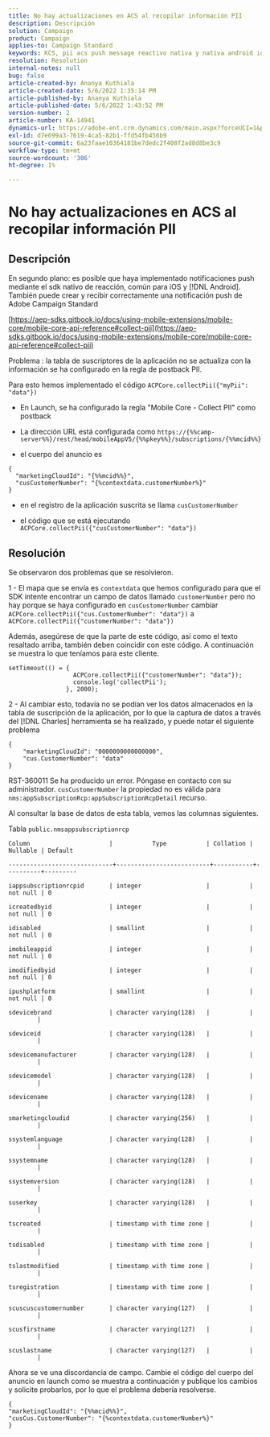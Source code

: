 ```yaml
---
title: No hay actualizaciones en ACS al recopilar información PII
description: Descripción
solution: Campaign
product: Campaign
applies-to: Campaign Standard
keywords: KCS, pii acs push message reactivo nativa y nativa android ios
resolution: Resolution
internal-notes: null
bug: false
article-created-by: Ananya Kuthiala
article-created-date: 5/6/2022 1:35:14 PM
article-published-by: Ananya Kuthiala
article-published-date: 5/6/2022 1:43:52 PM
version-number: 2
article-number: KA-14941
dynamics-url: https://adobe-ent.crm.dynamics.com/main.aspx?forceUCI=1&pagetype=entityrecord&etn=knowledgearticle&id=f3b0bc5a-41cd-ec11-a7b5-0022480b639b
exl-id: d7e699a3-7619-4ca5-82b1-ffd54fb456b9
source-git-commit: 6a23faae10364181be7dedc2f408f2ad8d8be3c9
workflow-type: tm+mt
source-wordcount: '306'
ht-degree: 1%

---
```


# No hay actualizaciones en ACS al recopilar información PII

## Descripción

En segundo plano: es posible que haya implementado notificaciones push mediante el sdk nativo de reacción, común para iOS y [!DNL Android]. También puede crear y recibir correctamente una notificación push de Adobe Campaign Standard

[https://aep-sdks.gitbook.io/docs/using-mobile-extensions/mobile-core/mobile-core-api-reference#collect-pii](https://aep-sdks.gitbook.io/docs/using-mobile-extensions/mobile-core/mobile-core-api-reference#collect-pii)


Problema : la tabla de suscriptores de la aplicación no se actualiza con la información se ha configurado en la regla de postback PII.

Para esto hemos implementado el código `ACPCore.collectPii({"myPii": "data"})`

- En Launch, se ha configurado la regla &quot;Mobile Core - Collect PII&quot; como postback

- La dirección URL está configurada como `https://{%%camp-server%%}/rest/head/mobileAppV5/{%%pkey%%}/subscriptions/{%%mcid%%}`

- el cuerpo del anuncio es

```
{
  "marketingCloudId": "{%%mcid%%}",
  "cusCustomerNumber": "{%contextdata.customerNumber%}"
}
```

- en el registro de la aplicación suscrita se llama `cusCustomerNumber`

- el código que se está ejecutando `ACPCore.collectPii({"cusCustomerNumber": "data"})`


## Resolución


Se observaron dos problemas que se resolvieron.



1 - El mapa que se envía es `contextdata` que hemos configurado para que el SDK intente encontrar un campo de datos llamado `customerNumber` pero no hay porque se haya configurado en `cusCustomerNumber` cambiar `ACPCore.collectPii({"cus.CustomerNumber": "data"})` a `ACPCore.collectPii({"customerNumber": "data"})`

Además, asegúrese de que la parte de este código, así como el texto resaltado arriba, también deben coincidir con este código. A continuación se muestra lo que teníamos para este cliente.

```
setTimeout(() = {
                  ACPCore.collectPii({"customerNumber": "data"});
                  console.log('collectPii');
                }, 2000);
```


2 - Al cambiar esto, todavía no se podían ver los datos almacenados en la tabla de suscripción de la aplicación, por lo que la captura de datos a través del [!DNL Charles] herramienta se ha realizado, y puede notar el siguiente problema

```
{
    "marketingCloudId": "0000000000000000",
    "cus.CustomerNumber": "data"
}
```

RST-360011 Se ha producido un error. Póngase en contacto con su administrador.
`cusCustomerNumber` la propiedad no es válida para `nms:appSubscriptionRcp:appSubscriptionRcpDetail` recurso.

Al consultar la base de datos de esta tabla, vemos las columnas siguientes.



Tabla `public.nmsappsubscriptionrcp`

```
Column                      |           Type           | Collation | Nullable | Default

-----------------------------+--------------------------+-----------+----------+---------

iappsubscriptionrcpid       | integer                  |           | not null | 0

icreatedbyid                | integer                  |           | not null | 0

idisabled                   | smallint                 |           | not null | 0

imobileappid                | integer                  |           | not null | 0

imodifiedbyid               | integer                  |           | not null | 0

ipushplatform               | smallint                 |           | not null | 0

sdevicebrand                | character varying(128)   |           |          |

sdeviceid                   | character varying(128)   |           |          |

sdevicemanufacturer         | character varying(128)   |           |          |

sdevicemodel                | character varying(128)   |           |          |

sdevicename                 | character varying(128)   |           |          |

smarketingcloudid           | character varying(256)   |           |          |

ssystemlanguage             | character varying(128)   |           |          |

ssystemname                 | character varying(128)   |           |          |

ssystemversion              | character varying(128)   |           |          |

suserkey                    | character varying(128)   |           |          |

tscreated                   | timestamp with time zone |           |          |

tsdisabled                  | timestamp with time zone |           |          |

tslastmodified              | timestamp with time zone |           |          |

tsregistration              | timestamp with time zone |           |          |

scuscuscustomernumber       | character varying(127)   |           |          |

scusfirstname               | character varying(127)   |           |          |

scuslastname                | character varying(127)   |           |          |
```


Ahora se ve una discordancia de campo. Cambie el código del cuerpo del anuncio en launch como se muestra a continuación y publique los cambios y solicite probarlos, por lo que el problema debería resolverse.

```
{
"marketingCloudId": "{%%mcid%%}",
"cusCus.CustomerNumber": "{%contextdata.customerNumber%}"
}
```
